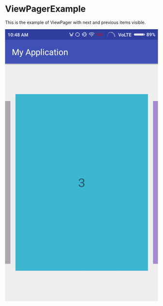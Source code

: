 ViewPagerExample
================

This is the example of ViewPager with next and previous items visible.

![ViewPagerExample Screenshot 1](screenshots/Screenshot_1.png)
